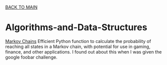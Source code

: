 [BACK TO MAIN](https://github.com/TracyChacon)

# Algorithms-and-Data-Structures
[Markov Chains](https://github.com/TracyChacon/Algorithms-and-Data-Structures/tree/main/Markov%20Chains)
Efficient Python function to calculate the probability of reaching all states in a Markov chain, with potential for use in gaming, finance, and other applications. I found out about this when I was given the google foobar challenge.

